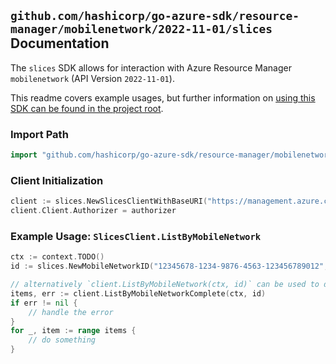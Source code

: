 
## `github.com/hashicorp/go-azure-sdk/resource-manager/mobilenetwork/2022-11-01/slices` Documentation

The `slices` SDK allows for interaction with Azure Resource Manager `mobilenetwork` (API Version `2022-11-01`).

This readme covers example usages, but further information on [using this SDK can be found in the project root](https://github.com/hashicorp/go-azure-sdk/tree/main/docs).

### Import Path

```go
import "github.com/hashicorp/go-azure-sdk/resource-manager/mobilenetwork/2022-11-01/slices"
```


### Client Initialization

```go
client := slices.NewSlicesClientWithBaseURI("https://management.azure.com")
client.Client.Authorizer = authorizer
```


### Example Usage: `SlicesClient.ListByMobileNetwork`

```go
ctx := context.TODO()
id := slices.NewMobileNetworkID("12345678-1234-9876-4563-123456789012", "example-resource-group", "mobileNetworkValue")

// alternatively `client.ListByMobileNetwork(ctx, id)` can be used to do batched pagination
items, err := client.ListByMobileNetworkComplete(ctx, id)
if err != nil {
	// handle the error
}
for _, item := range items {
	// do something
}
```
